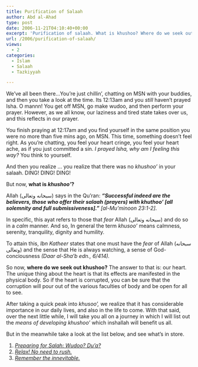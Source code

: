 ```yaml
---
title: Purification of Salaah
author: Abd al-Ahad
type: post
date: 2006-11-21T04:10:40+00:00
excerpt: 'Purification of salaah. What is khushoo? Where do we seek out khushoo? What are the means of khushoo? In our hearts.  Techniques to attain khushoo.'
url: /2006/purification-of-salaah/
views:
  - 2
categories:
  - Islam
  - Salaah
  - Tazkiyyah

---
```

We’ve all been there…You’re just chillin’, chatting on MSN with your buddies, and then you take a look at the time. Its 12:13am and you _still_ haven’t prayed Isha. O mannn! You get off MSN, go make wudoo, and then perform your prayer. However, as we all know, our laziness and tired state takes over us, and this reflects in our prayer.

You finish praying at 12:17am and you find yourself in the same position you were no more than five mins ago, on MSN. This time, something doesn’t feel right. As you&#8217;re chatting, you feel your heart cringe, you feel your heart ache, as if you just committed a sin. _I prayed Isha, why am I feeling this way?_ You think to yourself.

And then you realize &#8230; you realize that there was no _khushoo’_ in your salaah. DING! DING! DING!

But now, **what is _khushoo&#8217;_?**

Allah (سبحانه وتعالى) says in the Qu’ran: _**“Successful indeed are the believers, those who offer their salaah (prayers) with khuthoo&#8217; [all solemnity and full submissiveness].”** [al-Mu’minoon 23:1-2]_.

In specific, this ayat refers to those that _fear_ Allah (سبحانه وتعالى) and do so in a _calm_ manner. And so, In general the term _khusoo’_ means calmness, serenity, tranquility, dignity and humility.

To attain this, _Ibn Katheer_ states that one must have the _fear_ of Allah (سبحانه وتعالى) and the sense that He is always watching, a sense of God-conciousness _(Daar al-Sha’b edn., 6/414)._ 

So now, **where do we seek out khushoo?** The answer to that is: our heart. The unique thing about the heart is that its effects are manifested in the physical body. So if the heart is corrupted, you can be sure that the corruption will pour out of the various faculties of body and be open for all to see.

After taking a quick peak into _khusoo’,_ we realize that it has considerable importance in our daily lives, and also in the life to come. With that said, over the next little while, I will take you all on a journey in which I will list out the _means of developing khushoo’_ which inshallah will benefit us all.

But in the meanwhile take a look at the list below, and see what&#8217;s in store.

  1. _[Preparing for Salah: Wudoo? Du&#8217;a?][1]_
  2. _[Relax! No need to rush.][2]_
  3. _[Remember the innevitable.][3]_

 [1]: /salaah-preperation-is-key/
 [2]: /salaah-relax/
 [3]: /your-last-prayer/